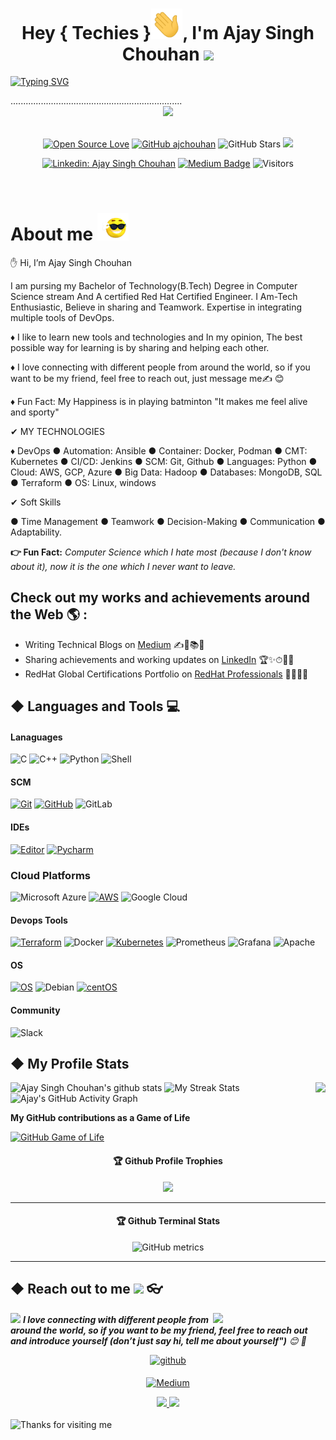<h1 align="center"> Hey { Techies }<img src="https://github.com/kush95300/kush95300/blob/main/hi.gif" width="50px">, I'm <b> Ajay Singh Chouhan <img src="https://github.com/kush95300/kush95300/blob/main/drink.gif" width="50px"></b> </h1>

[![Typing SVG](https://readme-typing-svg.herokuapp.com/?lines=Just+a+coderrr+,+loves+to+explore;Technology+Lover&color=ff0000)](https://git.io/typing-svg)

<!--Header-->
<div>....................................................................
<center><img src="https://media1.giphy.com/avatars/mwooodward/cIe5MvDvX4Vc.gif" width=500></center>
</div>

<div>
</br>
 <!--social media icon-->
<div align="center">
 
 
[![Open Source Love](https://badges.frapsoft.com/os/v2/open-source.svg?v=103)](https://github.com/ajchouhan)
[![GitHub ajchouhan](https://img.shields.io/github/followers/ajchouhan?label=follow&style=social)](https://github.com/ajchouhan)
 ![GitHub Stars](https://img.shields.io/github/stars/ajchouhan?style=social)
![](https://komarev.com/ghpvc/?username=ajchouhan&color=green)
 
[![Linkedin: Ajay Singh Chouhan](https://img.shields.io/badge/-Ajay%20Chouhan-blue?style=flat-square&logo=Linkedin&logoColor=white&link=https://www.linkedin.com/in/aajaychouhan/)](https://www.linkedin.com/in/aajaychouhan/)
[![Medium Badge](https://img.shields.io/badge/-@Ajay%20Chouhan-black?style=flat-square&labelColor=000000&logo=Medium&link=https://ajay2215singh.medium.com/)](https://ajay2215singh.medium.com/) 
![Visitors](https://visitor-badge.glitch.me/badge?page_id=ajchouhan&left_color=gray&right_color=blue)

</div>  
</br>

 
# About me <img src="https://github.com/kush95300/kush95300/blob/main/about.gif" width="50px">

✋ Hi, I’m Ajay Singh Chouhan

I am pursing  my Bachelor of Technology(B.Tech) Degree in Computer Science stream And A certified Red Hat Certified Engineer.
I Am-Tech Enthusiastic, Believe in sharing and Teamwork.
Expertise in integrating multiple tools of DevOps.

♦ I like to learn new tools and technologies and In my opinion, The best possible way for learning is by sharing and helping each other.

♦ I love connecting with different people from around the world, so if you want to be my friend,
feel free to reach out, just message me✍ 😊

♦ Fun Fact: My Happiness is in playing batminton "It makes me feel alive and sporty"

✔ MY TECHNOLOGIES

♦ DevOps
● Automation: Ansible
● Container: Docker, Podman
● CMT: Kubernetes
● CI/CD: Jenkins
● SCM: Git, Github
● Languages: Python
● Cloud: AWS, GCP, Azure
● Big Data: Hadoop
● Databases: MongoDB, SQL
● Terraform
● OS: Linux, windows

✔ Soft Skills

● Time Management
● Teamwork
● Decision-Making
● Communication
● Adaptability.

**👉 Fun Fact:** *Computer Science which I hate most (because I don't know about it), now it is the one which I never want to leave.*

## Check out my works and achievements around the Web 🌎 :

- Writing Technical Blogs on [Medium](https://ajay2215singh.medium.com/) ✍📃📚💯
- Sharing achievements and working updates on [LinkedIn](www.linkedin.com/in/aajaychouhan) 🏆✨⏱👨‍✈️
- RedHat Global Certifications Portfolio on [RedHat Professionals](https://rhtapps.redhat.com/verify?certId=210-105-474) 🚀🌈🥇💼

## ◆ Languages and Tools :computer:

#### Lanaguages

![C](https://img.shields.io/badge/-C-000?&logo=C)
![C++](https://img.shields.io/badge/-C++-00599C?style=flat-square&logo=c)
![Python](https://img.shields.io/badge/-Python-black?style=flat-square&logo=Python)
![Shell](https://img.shields.io/badge/-Shell-blasck?style=plastic&logo=Shell)

#### SCM
[![Git](https://img.shields.io/badge/-Git-black?style=flat&logo=git&link=https://github.com/sumitt1080)](https://github.com/sumitt1080) 
[![GitHub](https://img.shields.io/badge/-GitHub-181717?style=flat&logo=github&link=https://github.com/sumitt1080)](https://github.com/sumitt1080)
![GitLab](https://img.shields.io/badge/-GitLab-FCA121?style=flat-square&logo=gitlab)

#### IDEs
[![Editor](https://img.shields.io/badge/Editor-VSCode-blue?style=flat-square&logo=visual-studio-code&logoColor=white)](https://code.visualstudio.com/)
[![Pycharm](https://img.shields.io/badge/IDE-PyCharm-yellow?style=flat-square&logo=JetBrains)](https://www.jetbrains.com/pycharm/.com/)

### Cloud Platforms
![Microsoft Azure](https://img.shields.io/badge/Microsoft%20Azure-232F7E?style=flat-square&logo=microsoft-azure)
[![AWS](https://img.shields.io/badge/Learning-AWS-FF9900?style=flat-square&logo=amazon-aws&logoColor=white)](https://github.com/br3ndonland/awsdev)
![Google Cloud](https://img.shields.io/badge/Google%20Cloud-black?style=flat-square&logo=google-cloud)

#### Devops Tools 
[![Terraform](https://img.shields.io/badge/Learning-Terraform-623ce4?style=flat-square&logo=terraform&logoColor=white)](https://www.terraform.io/)
![Docker](https://img.shields.io/badge/-Docker-black?style=flat-square&logo=docker)
[![Kubernetes](https://img.shields.io/badge/-Kubernetes-326CE5?style=flat-square&logo=Kubernetes&logoColor=ffffff)](https://kubernetes.io/)
![Prometheus](https://img.shields.io/badge/-Prometheus-000?&logo=Prometheus)
![Grafana](https://img.shields.io/badge/-Grafana-000?&logo=Grafana)
![Apache](https://img.shields.io/badge/-Apache-D22128?style=flat-square&logo=Apache&logoColor=white)


#### OS 
[![OS](https://img.shields.io/badge/OS-Linux-informational?style=flat-square&logo=linux&logoColor=white)](https://en.wikipedia.org/wiki/Linux)
![Debian](https://img.shields.io/badge/-Debian-A80030?style=flat-square&logo=Debian&logoColor=white)
 [![centOS](https://img.shields.io/badge/CentOS-7.0-blue?style=flat-square&logo=CentOS&logoColor=262577)](https://www.centos.org/)

#### Community 
![Slack](https://img.shields.io/badge/-Slack-E01563?style=flat-square&logo=Slack&logoColor=white)



## ◆ My Profile Stats

 
![Ajay  Singh Chouhan's github stats](https://github-readme-stats.vercel.app/api?username=ajchouhan&show_icons=true&theme=dracula)
<img align="right" src="https://github-readme-stats.vercel.app/api/top-langs/?username=ajchouhan&theme=dracula&hide_langs_below=1" />
![My Streak Stats](https://github-readme-streak-stats.herokuapp.com/?user=ajchouhan&theme=tokyonight)
![Ajay's GitHub Activity Graph](https://activity-graph.herokuapp.com/graph?username=ajchouhan&theme=dracula)

<b>My GitHub contributions as a Game of Life</b>

[![GitHub Game of Life](https://github4life.herokuapp.com/ajchouhan.gif?z=6)](https://github4life.herokuapp.com/ajchouhan)

 
<div align="center">
  <h4>🏆 Github Profile Trophies</h4>
  <a href="https://github.com/ryo-ma/github-profile-trophy">
   <img src="https://github-profile-trophy.vercel.app/?username=ajchouhan&theme=monokai&row=1&column=8">
  </a>
</div><hr>

<div align="center">
 
 <h4>🏆 Github Terminal Stats</h4>
 
![GitHub metrics](https://metrics.lecoq.io/ajchouhan?template=terminal&base.metadata=0&config.timezone=Asia%2FCalcutta)
</div><hr>


<!--footer-->


## ◆ Reach out to me <img src='https://raw.githubusercontent.com/ShahriarShafin/ShahriarShafin/main/Assets/handshake.gif' width="100px"> 👓

<img align='right' src="https://media.giphy.com/media/M9gbBd9nbDrOTu1Mqx/giphy.gif" width="180">

<img src="https://media.giphy.com/media/LnQjpWaON8nhr21vNW/giphy.gif" width="60"> <em><b>I love connecting with different people from around the world, so if you want to be my friend, feel free to reach out and introduce yourself (don’t just say hi, tell me about yourself")</b> 😊 💜</em>


<div align="center">
<a href="https://github.com/ajchouhan" target="_blank">
<img src=https://img.shields.io/badge/github-%2324292e.svg?&style=for-the-badge&logo=github&logoColor=white alt=github style="margin-bottom: 5px;" />
</a>

<a href="https://ajay2215singh.medium.com/" target="_blank"><img alt="Medium" src="https://img.shields.io/badge/medium-%2312100E.svg?&style=for-the-badge&logo=medium&logoColor=white" />
</a>
  
<a href="https://linkedin.com/in/aajaychouhan" target="_blank">
<img src="https://cliply.co/wp-content/uploads/2021/02/372102050_LINKEDIN_ICON_400px.gif" width=50 />
</a> 

<a href="https://mail.google.com/mail/?view=cm&fs=1&tf=1&to=ajay2215singh@gmail.com" class="pics">
 <img src="https://cdn.vox-cdn.com/thumbor/Tbqi3ZF9Qz0fTJIUvkgQe3FdN0k=/1400x788/filters:format(jpeg)/cdn.vox-cdn.com/uploads/chorus_asset/file/21939811/newgmaillogo.jpg" height="50px">
</a>
  


</div>  
  

<br/>  


   
<img height="120" alt="Thanks for visiting me" width="100%" src="https://raw.githubusercontent.com/BrunnerLivio/brunnerlivio/master/images/marquee.svg" />




